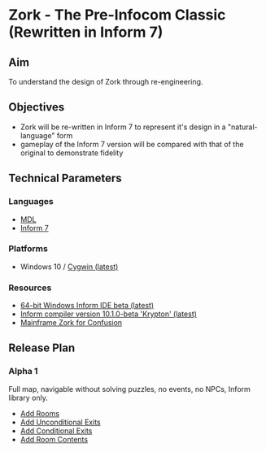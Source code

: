 # Zork - The Pre-Infocom Classic (Rewritten in Inform 7)
## Aim
To understand the design of Zork through re-engineering.
## Objectives
* Zork will be re-written in Inform 7 to represent it's design in a "natural-language" form
* gameplay of the Inform 7 version will be compared with that of the original to demonstrate fidelity
## Technical Parameters
### Languages
* [MDL](https://en.wikipedia.org/wiki/MDL_(programming_language))
* [Inform 7](https://en.wikipedia.org/wiki/Inform#Inform_7)
### Platforms
* Windows 10 / [Cygwin (latest)](https://www.cygwin.com/)
### Resources
* [64-bit Windows Inform IDE beta (latest)](https://github.com/DavidKinder/Windows-Inform7)
* [Inform compiler version 10.1.0-beta 'Krypton' (latest)](https://github.com/ganelson/inform)
* [Mainframe Zork for Confusion](https://github.com/heasm66/mdlzork)
## Release Plan
### Alpha 1
Full map, navigable without solving puzzles, no events, no NPCs, Inform library only.
* [Add Rooms](https://github.com/zil-transformation/Zork/issues/1)
* [Add Unconditional Exits](https://github.com/zil-transformation/Zork/issues/2)
* [Add Conditional Exits](https://github.com/zil-transformation/Zork/issues/3)
* [Add Room Contents](https://github.com/zil-transformation/Zork/issues/4)
